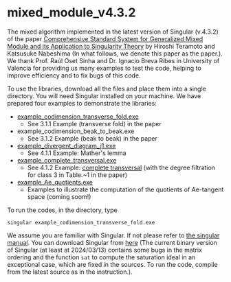 # mixed_module_v4.3.2
The mixed algorithm implemented in the latest version of Singular (v.4.3.2) of the paper [Comprehensive Standard System for Generalized Mixed Module and its Application to Singularity Theory](https://www.worldscientific.com/doi/abs/10.1142/S0219498824502219?journalCode=jaa) by Hiroshi Teramoto and Katsusuke Nabeshima (In what follows, we denote this paper as the paper.). We thank Prof. Raúl Oset Sinha and Dr. Ignacio Breva Ribes in University of Valencia for providing us many examples to test the code, helping to improve efficiency and to fix bugs of this code.

To use the libraries, download all the files and place them into a single directory. You will need Singular installed on your machine. We have prepared four examples to demonstrate the libraries:

* [example_codimension_transverse_fold.exe](https://github.com/hiroshi-teramoto/mixed_module_v4.3.2/blob/main/example_codimension_transverse_fold.md)
  - See 3.1.1 Example (transverse fold) in the paper
* example_codimension_beak_to_beak.exe
  - See 3.1.2 Example (beak to beak) in the paper
* [example_divergent_diagram_j1.exe](https://github.com/hiroshi-teramoto/mixed_module_v4.3.2/blob/main/example_divergent_diagram_j1.md)
  - See 4.1.1 Example: Mather's lemma
* [example_complete_transversal.exe](https://github.com/hiroshi-teramoto/mixed_module_v4.3.2/blob/main/example_complete_transversal.md)
  - See 4.1.2 Example: [complete transversal](https://iopscience.iop.org/article/10.1088/0951-7715/10/1/017) (with the degree filtration for class 3 in Table.~1 in the paper)
* [example_Ae_quotients.exe](https://github.com/hiroshi-teramoto/mixed_module_v4.3.2/blob/main/example_Ae_codimension.md)
  - Examples to illustrate the computation of the quotients of Ae-tangent space (coming soom!)

To run the codes, in the directory, type 

```
singular example_codimension_transverse_fold.exe
```

We assume you are familiar with Singular. If not please refer to [the singular manual](https://www.singular.uni-kl.de/Manual/4-3-2/index.htm#SEC_Top). You can download Singular from [here](https://www.singular.uni-kl.de/index.php/singular-download.html) (The current binary version of Singular (at least at 2024/03/13) contains some bugs in the matrix ordering and the function `sat` to compute the saturation ideal in an exceptional case, which are fixed in the sources. To run the code, compile from the latest source as in the instruction.).
